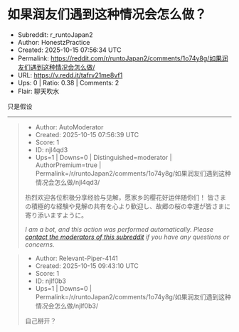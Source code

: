 # 如果润友们遇到这种情况会怎么做？

- Subreddit: r_runtoJapan2
- Author: HonestzPractice
- Created: 2025-10-15 07:56:34 UTC
- Permalink: https://reddit.com/r/runtoJapan2/comments/1o74y8g/如果润友们遇到这种情况会怎么做/
- URL: https://v.redd.it/tafrv21me8vf1
- Ups: 0 | Ratio: 0.38 | Comments: 2
- Flair: 聊天吹水


只是假设


---

> - Author: AutoModerator
> - Created: 2025-10-15 07:56:39 UTC
> - Score: 1
> - ID: njl4qd3
> - Ups=1 | Downs=0 | Distinguished=moderator | AuthorPremium=true | Permalink=/r/runtoJapan2/comments/1o74y8g/如果润友们遇到这种情况会怎么做/njl4qd3/
>
> 热烈欢迎各位积极分享经验与见解，愿家乡的樱花好运伴随你们！
> 皆さまの積極的な経験や見解の共有を心より歓迎し、故郷の桜の幸運が皆さまに寄り添いますように。
> 
> *I am a bot, and this action was performed automatically. Please [contact the moderators of this subreddit](/message/compose/?to=/r/runtoJapan2) if you have any questions or concerns.*

> - Author: Relevant-Piper-4141
> - Created: 2025-10-15 09:43:10 UTC
> - Score: 1
> - ID: njlf0b3
> - Ups=1 | Downs=0 | Permalink=/r/runtoJapan2/comments/1o74y8g/如果润友们遇到这种情况会怎么做/njlf0b3/
>
> 自己掰开？

